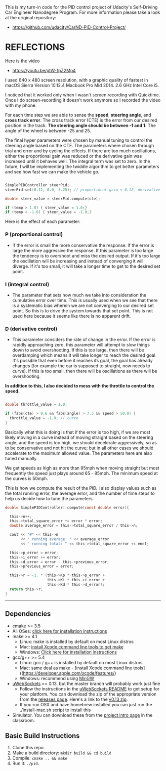 
This is my turn-in code for the PID control project of Udacity's Self-Driving Car Engineer Nanodegree Program. For more information please take a look at
the original repository:
- https://github.com/udacity/CarND-PID-Control-Project/

# REFLECTIONS
Here is the video
- https://youtu.be/ptW-fpZ2Mp4

I used 640 x 480 screen resolution, with a graphic quality of fastest in macOS Sierra Version 10.12.4 Macbook Pro Mid 2014. 2.6 GHz Intel Core i5.

I noticed that it worked only when I wasn't screen recording with Quicktime. Once I do screen-recording it doesn't work anymore so I recorded the video with my phone.

 For each time step we are able to sense the **speed**, **steering angle**, and **cross track error**. The cross track error (CTE) is the error from our desired position in the track. **The steering angle should be between -1 and 1.** The angle of the wheel is between -25 and 25.

The final hyper parameters were chosen by manual tuning to control the steering angle based on the CTE. The parameters where chosen through trial and error and by eyeing the effects. If there are too much oscillations, either the proportional gain was reduced or the derivative gain was increased until it behaves well. The integral term was set to zero. In the future, I will be implementing the twiddle algorithm to get better parameters and see how fast we can make the vehicle go.

```c

SimplePIDController steerPid;
steerPid.set(0.12, 0.0, 3.25); // proportional gain = 0.12, derivative gain = 3.25

double steer_value = steerPid.compute(cte);

if (temp > 1.0) { steer_value = 1.0;}
if (temp < -1.0) { steer_value = -1.0;}
```

Here is the effect of each parameter:
### P (proportional control)
-  If the error is small the more conservative the response. If the error is large the more aggressive the response. If this parameter is too large the tendency is to overshoot and miss the desired output. If it's too large the oscillation will be increasing and instead of converging it will diverge. If it's too small, it will take a longer time to get to the desired set point.

### I (integral control)
- The parameter that sets how much we take into
consideration the cumulative error over time.
This is usually used when we see that there is a systematic bias wherein we are not converging to our desired set point. So this is to drive the system towards that set point. This is not used here because it seems like there is no apparent drift.

### D (derivative control)
- This parameter considers the rate of change in the error. If the error is rapidly approaching zero, this parameter will attempt to slow things down to avoid overshooting. If this is too large, then there will be overdamping which means it will take longer to reach the desired goal.
It's possible that even before it reaches its goal, the goal has already changes (for example the car is supposed to straight, now needs to curve). If this is too small, then there will be oscillations as there will be overshooting.

**In addition to this, I also decided to mess with the throttle to control the speed.**

```c

double throttle_value = 1.0;

if (fabs(cte) > 0.6 && fabs(angle) > 7.5 && speed > 50.0) {
  throttle_value = -1.0; // curve
}
```

Basically what this is doing is that if the error is too high, if we are most likely
moving in a curve instead of moving straight based on the steering angle, and the speed is too high,
we should decelerate aggressively, so as to be conservative and not hit the curve; but in all other cases we should accelerate to the maximum allowed value. The parameters here are also tuned manually.

We get speeds as high as more than 95mph when moving straight but most frequently the speed just plays around 65 - 85mph. The minimum speed at the
curves is 50mph.

This is how we compute the result of the PID. I also display values such as the total running error, the average error, and the number of time steps to help us decide how to tune the parameters.

```c
double SimplePIDController::compute(const double error){

  this->n++;
  this->total_square_error += error * error;
  double average_error = this->total_square_error / this->n;

  cout << "#" << this->n
       << " running average: " << average_error
       << " running total: " << this->total_square_error << endl;

  this->p_error = error;
  this->i_error += error;
  this->d_error = error - this->previous_error;
  this->previous_error = error;

  this->r = -1. * (this->Kp * this->p_error +
                   this->Ki * this->i_error +
                   this->Kd * this->d_error);
  return this->r;
}
```

---

## Dependencies

* cmake >= 3.5
 * All OSes: [click here for installation instructions](https://cmake.org/install/)
* make >= 4.1
  * Linux: make is installed by default on most Linux distros
  * Mac: [install Xcode command line tools to get make](https://developer.apple.com/xcode/features/)
  * Windows: [Click here for installation instructions](http://gnuwin32.sourceforge.net/packages/make.htm)
* gcc/g++ >= 5.4
  * Linux: gcc / g++ is installed by default on most Linux distros
  * Mac: same deal as make - [install Xcode command line tools]((https://developer.apple.com/xcode/features/)
  * Windows: recommend using [MinGW](http://www.mingw.org/)
* [uWebSockets](https://github.com/uWebSockets/uWebSockets) == 0.13, but the master branch will probably work just fine
  * Follow the instructions in the [uWebSockets README](https://github.com/uWebSockets/uWebSockets/blob/master/README.md) to get setup for your platform. You can download the zip of the appropriate version from the [releases page](https://github.com/uWebSockets/uWebSockets/releases). Here's a link to the [v0.13 zip](https://github.com/uWebSockets/uWebSockets/archive/v0.13.0.zip).
  * If you run OSX and have homebrew installed you can just run the ./install-mac.sh script to install this
* Simulator. You can download these from the [project intro page](https://github.com/udacity/CarND-PID-Control-Project/releases) in the classroom.

## Basic Build Instructions

1. Clone this repo.
2. Make a build directory: `mkdir build && cd build`
3. Compile: `cmake .. && make`
4. Run it: `./pid`.
